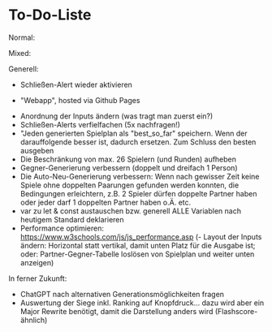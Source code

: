 # To-Do-Liste

Normal:


Mixed:


Generell:
- Schließen-Alert wieder aktivieren
+ "Webapp", hosted via Github Pages
- Anordnung der Inputs ändern (was tragt man zuerst ein?)
- Schließen-Alerts verfielfachen (5x nachfragen!)
- "Jeden generierten Spielplan als "best_so_far" speichern. Wenn der darauffolgende besser ist, dadurch ersetzen. Zum Schluss den besten ausgeben
- Die Beschränkung von max. 26 Spielern (und Runden) aufheben
- Gegner-Generierung verbessern (doppelt und dreifach 1 Person)
- Die Auto-Neu-Generierung verbessern: Wenn nach gewisser Zeit keine Spiele ohne doppelten Paarungen gefunden werden konnten, die Bedingungen erleichtern, z.B. 2 Spieler dürfen doppelte Partner haben oder jeder darf 1 doppelten Partner haben o.Ä. etc.
- var zu let & const austauschen bzw. generell ALLE Variablen nach heutigem Standard deklarieren
- Performance optimieren: https://www.w3schools.com/js/js_performance.asp
(- Layout der Inputs ändern: Horizontal statt vertikal, damit unten Platz für die Ausgabe ist; oder: Partner-Gegner-Tabelle loslösen von Spielplan und weiter unten anzeigen)


In ferner Zukunft:
- ChatGPT nach alternativen Generationsmöglichkeiten fragen
- Auswertung der Siege inkl. Ranking auf Knopfdruck... dazu wird aber ein Major Rewrite benötigt, damit die Darstellung anders wird (Flashscore-ähnlich)